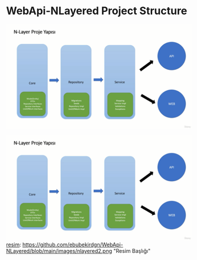 # WebApi-NLayered Project Structure

![alt yazı][resim]

[resim]: https://github.com/ebubekirdgn/WebApi-NLayered/blob/main/images/nlayered.png "Resim Başlığı"

![alt yazı][resim]
[resim]: https://github.com/ebubekirdgn/WebApi-NLayered/blob/main/images/nlayered2.png "Resim Başlığı"
